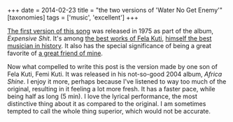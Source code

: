 +++
date = 2014-02-23
title = "the two versions of 'Water No Get Enemy'"
[taxonomies]
tags = ['music', 'excellent']
+++

[The first version of this song] was released in 1975 as part of the
album, *Expensive Shit*. It's among [the best works of Fela Kuti],
[himself the best musician in history]. It also has the special
significance of being a great favorite of [a great friend of mine].

Now what compelled to write this post is the version made by one son of
Fela Kuti, Femi Kuti. It was released in his not-so-good 2004 album,
*Africa Shine*. I enjoy it more, perhaps because I've listened to way
too much of the original, resulting in it feeling a lot more fresh. It
has a faster pace, while being half as long (5 min). I love the lyrical
performance, the most distinctive thing about it as compared to the
original. I am sometimes tempted to call the whole thing superior, which
would not be accurate.

  [The first version of this song]: http://www.youtube.com/watch?v=IQBC5URoF0s
  [the best works of Fela Kuti]: http://tshepang.net/top-tracks-fela-kuti
  [himself the best musician in history]: http://tshepang.net/top-musicians
  [a great friend of mine]: https://twitter.com/tshepomathopa
